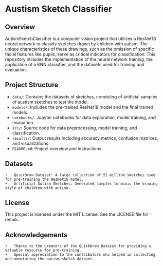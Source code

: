 # Austism Sketch Classifier

## Overview

AutismSketchClassifier is a computer vision project that utilizes a ResNet18 neural network to classify sketches drawn by children with autism. The unique characteristics of these drawings, such as the omission of specific facial features like pupils, serve as critical indicators for classification. This repository includes the implementation of the neural network training, the application of a KNN classifier, and the datasets used for training and evaluation.

## Project Structure

- `data/`: Contains the datasets of sketches, consisting of artificial samples of austism sketches to test the model.
- `models/`: Includes the pre-trained ResNet18 model and the final trained models.
- `notebooks/`: Jupyter notebooks for data exploration, model training, and evaluation.
- `src/`: Source code for data preprocessing, model training, and classification.
- `results/`: Output results including accuracy metrics, confusion matrices, and visualizations.
- `README.md`: Project overview and instructions.

## Datasets

    •   QuickDraw Dataset: A large collection of 55 million sketches used for pre-training the ResNet18 model.
    •   Artificial Autism Sketches: Generated samples to mimic the drawing style of children with autism.

## License

This project is licensed under the MIT License. See the LICENSE file for details.

## Acknowledgements

    •   Thanks to the creators of the QuickDraw Dataset for providing a valuable resource for pre-training.
    •   Special appreciation to the contributors who helped in collecting and annotating the autism sketch dataset.



